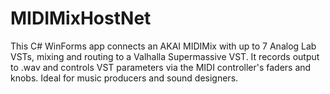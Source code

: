 # MIDIMixHostNet
This C# WinForms app connects an AKAI MIDIMix with up to 7 Analog Lab VSTs, mixing and routing to a Valhalla Supermassive VST. It records output to .wav and controls VST parameters via the MIDI controller's faders and knobs. Ideal for music producers and sound designers.
